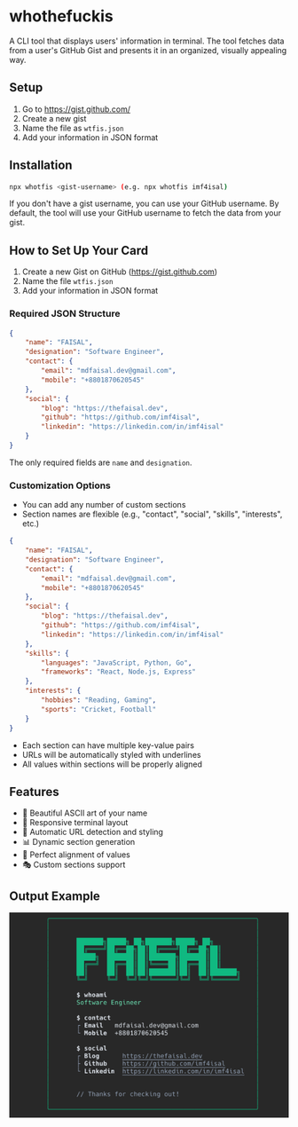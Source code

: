 # whothefuckis

A CLI tool that displays users' information in terminal. The tool fetches data from a user's GitHub Gist and presents it in an organized, visually appealing way.

## Setup

1. Go to https://gist.github.com/
2. Create a new gist
3. Name the file as `wtfis.json`
4. Add your information in JSON format

## Installation

```bash
npx whotfis <gist-username> (e.g. npx whotfis imf4isal)
```

If you don't have a gist username, you can use your GitHub username. By default, the tool will use your GitHub username to fetch the data from your gist.

## How to Set Up Your Card

1. Create a new Gist on GitHub (https://gist.github.com)
2. Name the file `wtfis.json`
3. Add your information in JSON format

### Required JSON Structure

```JSON
{
    "name": "FAISAL",
    "designation": "Software Engineer",
    "contact": {
        "email": "mdfaisal.dev@gmail.com",
        "mobile": "+8801870620545"
    },
    "social": {
        "blog": "https://thefaisal.dev",
        "github": "https://github.com/imf4isal",
        "linkedin": "https://linkedin.com/in/imf4isal"
    }
}
```

The only required fields are `name` and `designation`.

### Customization Options

-   You can add any number of custom sections
-   Section names are flexible (e.g., "contact", "social", "skills", "interests", etc.)

```JSON
{
    "name": "FAISAL",
    "designation": "Software Engineer",
    "contact": {
        "email": "mdfaisal.dev@gmail.com",
        "mobile": "+8801870620545"
    },
    "social": {
        "blog": "https://thefaisal.dev",
        "github": "https://github.com/imf4isal",
        "linkedin": "https://linkedin.com/in/imf4isal"
    },
    "skills": {
        "languages": "JavaScript, Python, Go",
        "frameworks": "React, Node.js, Express"
    },
    "interests": {
        "hobbies": "Reading, Gaming",
        "sports": "Cricket, Football"
    }
}
```

-   Each section can have multiple key-value pairs
-   URLs will be automatically styled with underlines
-   All values within sections will be properly aligned

## Features

-   🎨 Beautiful ASCII art of your name
-   📱 Responsive terminal layout
-   🔗 Automatic URL detection and styling
-   📊 Dynamic section generation
-   🎯 Perfect alignment of values
-   🎭 Custom sections support

## Output Example

![Output Example](./assets/output.png)
